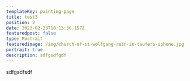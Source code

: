 ```yaml
---
templateKey: painting-page
title: test3
position: 2
date: 2023-02-23T18:13:36.157Z
featuredpost: false
type: Portrait
featuredimage: /img/church-of-st-wolfgang-rein-in-taufers-iphone.jpg
portrait: true
description: sdfgsdfgdf
---
```

sdfgsdfsdf